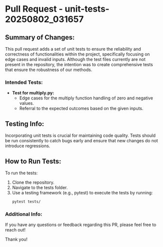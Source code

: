 # Pull Request - unit-tests-20250802_031657

## Summary of Changes:
This pull request adds a set of unit tests to ensure the reliability and correctness of functionalities within the project, specifically focusing on edge cases and invalid inputs. Although the test files currently are not present in the repository, the intention was to create comprehensive tests that ensure the robustness of our methods.

### Intended Tests:
- **Test for multiply.py:**
   - Edge cases for the multiply function handling of zero and negative values.
   - Referral to the expected outcomes based on the given inputs.

## Testing Info:
Incorporating unit tests is crucial for maintaining code quality. Tests should be run consistently to catch bugs early and ensure that new changes do not introduce regressions.

## How to Run Tests:
To run the tests:
1. Clone the repository.
2. Navigate to the tests folder.
3. Use a testing framework (e.g., pytest) to execute the tests by running:
   ```bash
   pytest tests/
   ```

### Additional Info:
If you have any questions or feedback regarding this PR, please feel free to reach out!

Thank you!